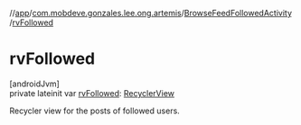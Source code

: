 //[app](../../../index.md)/[com.mobdeve.gonzales.lee.ong.artemis](../index.md)/[BrowseFeedFollowedActivity](index.md)/[rvFollowed](rv-followed.md)

# rvFollowed

[androidJvm]\
private lateinit var [rvFollowed](rv-followed.md): [RecyclerView](https://developer.android.com/reference/kotlin/androidx/recyclerview/widget/RecyclerView.html)

Recycler view for the posts of followed users.
